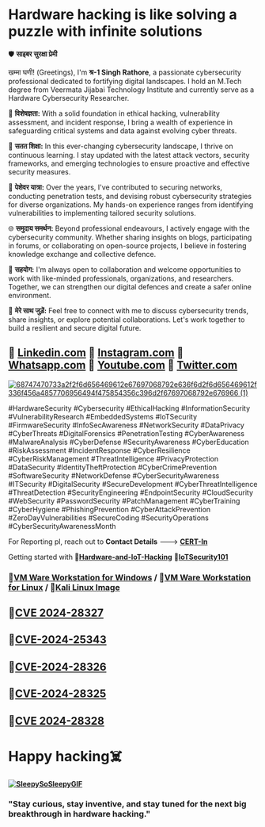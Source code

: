 # **Hardware hacking is like solving a puzzle with infinite solutions**


🛡️ **साइबर सुरक्षा प्रेमी**

खम्मा घणी! (Greetings), I'm **श्र-1 Singh Rathore**, a passionate cybersecurity professional dedicated to fortifying digital landscapes. I hold an M.Tech degree from Veermata Jijabai Technology Institute and currently serve as a Hardware Cybersecurity Researcher.

🔐 **विशेषज्ञता:**
With a solid foundation in ethical hacking, vulnerability assessment, and incident response, I bring a wealth of experience in safeguarding critical systems and data against evolving cyber threats.

🚀 **सतत शिक्षा:**
In this ever-changing cybersecurity landscape, I thrive on continuous learning. I stay updated with the latest attack vectors, security frameworks, and emerging technologies to ensure proactive and effective security measures.

💼 **पेशेवर यात्रा:**
Over the years, I've contributed to securing networks, conducting penetration tests, and devising robust cybersecurity strategies for diverse organizations. My hands-on experience ranges from identifying vulnerabilities to implementing tailored security solutions.

🌐 **समुदाय समर्थन:**
Beyond professional endeavours, I actively engage with the cybersecurity community. Whether sharing insights on blogs, participating in forums, or collaborating on open-source projects, I believe in fostering knowledge exchange and collective defence.

👥 **सहयोग:**
I'm always open to collaboration and welcome opportunities to work with like-minded professionals, organizations, and researchers. Together, we can strengthen our digital defences and create a safer online environment.

📧 **मेरे साथ जुड़ें:**
Feel free to connect with me to discuss cybersecurity trends, share insights, or explore potential collaborations. Let's work together to build a resilient and secure digital future.

## 🔗 **[Linkedin.com](https://www.linkedin.com/in/shrrra1)**     🔗 **[Instagram.com](https://www.instagram.com/shrrra.1/)**     🔗 **[Whatsapp.com](https://api.whatsapp.com/send?phone=9326696110)**     🔗 **[Youtube.com](https://www.youtube.com/@aloneistvines7457)** 🔗 **[Twitter.com](https://twitter.com/rathor_shravan)**

[![68747470733a2f2f6d656469612e67697068792e636f6d2f6d656469612f336f456a4857706956494f475854356c396d2f67697068792e676966 (1)](https://github.com/ShravanSinghRathore/ShravanSinghRathore/assets/161594463/c7ed3ca7-de07-4f0e-8f74-61c900e5d6da)](https://camo.githubusercontent.com/e02c901965934f0596aebd1e107b591b4a4c9ec21ab01a0936fed761eaa242b7/68747470733a2f2f6d656469612e67697068792e636f6d2f6d656469612f336f456a4857706956494f475854356c396d2f67697068792e676966)


#HardwareSecurity #Cybersecurity #EthicalHacking #InformationSecurity #VulnerabilityResearch #EmbeddedSystems #IoTSecurity #FirmwareSecurity #InfoSecAwareness #NetworkSecurity #DataPrivacy #CyberThreats #DigitalForensics #PenetrationTesting #CyberAwareness #MalwareAnalysis #CyberDefense #SecurityAwareness #CyberEducation #RiskAssessment #IncidentResponse #CyberResilience #CyberRiskManagement #ThreatIntelligence #PrivacyProtection #DataSecurity #IdentityTheftProtection #CyberCrimePrevention #SoftwareSecurity #NetworkDefense #CyberSecurityAwareness #ITSecurity #DigitalSecurity #SecureDevelopment #CyberThreatIntelligence #ThreatDetection #SecurityEngineering #EndpointSecurity #CloudSecurity #WebSecurity #PasswordSecurity #PatchManagement #CyberTraining #CyberHygiene #PhishingPrevention #CyberAttackPrevention #ZeroDayVulnerabilities #SecureCoding #SecurityOperations #CyberSecurityAwarenessMonth

For Reporting pl, reach out to **Contact Details** ---> **[CERT-In](https://www.cve.org/PartnerInformation/ListofPartners/partner/CERT-In)** 

Getting started with 🙈[**Hardware-and-IoT-Hacking**](https://github.com/CyberSecurityUP/Awesome-Hardware-and-IoT-Hacking) 🙉[**IoTSecurity101**](https://github.com/V33RU/IoTSecurity101)

### 🔗[VM Ware Workstation for Windows](https://www.vmware.com/go/getplayer-win) / 🔗[VM Ware Workstation for Linux](https://www.vmware.com/go/getplayer-linux) / 🔗[Kali Linux Image](https://cdimage.kali.org/kali-2024.1/kali-linux-2024.1-installer-amd64.iso)


## 📌[**CVE 2024-28327**](https://cve.mitre.org/cgi-bin/cvename.cgi?name=2024-28327)
## 📌[**CVE-2024-25343**](https://cve.mitre.org/cgi-bin/cvename.cgi?name=CVE-2024-25343)
## 📌[**CVE-2024-28326**](https://cve.mitre.org/cgi-bin/cvename.cgi?name=CVE-2024-28326)
## 📌[**CVE-2024-28325**](https://cve.mitre.org/cgi-bin/cvename.cgi?name=CVE-2024-28325)
## 📌[**CVE 2024-28328**](https://cve.mitre.org/cgi-bin/cvename.cgi?name=2024-28328)

# **Happy hacking☠️**

**[![SleepySoSleepyGIF](https://github.com/ShravanSinghRathore/ShravanSinghRathore/assets/161594463/709fbb6f-f9a5-4294-b901-9e608ed408bb)](https://cveform.mitre.org/)**
### **"Stay curious, stay inventive, and stay tuned for the next big breakthrough in hardware hacking."**
